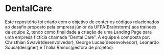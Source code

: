 # DentalCare
Este repositório foi criado com o objetivo de conter os códigos relacionados ao desafio proposto pela empresa júnior da UFPA(Brainstorm) aos trainees da equipe 2, tendo como finalidade a criação de uma Landing Page para uma empresa fictícia chamada "Dental Care". A equipe é composta por: Christhian Swavir(desenvolvedor), George Lucas(desenvolvedor), Leonardo Sousa(designer) e Thalia Ramos(gestora de projetos)
